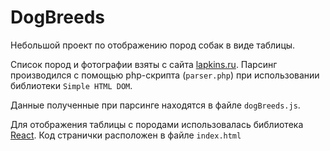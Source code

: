 # DogBreeds
Небольшой проект по отображению пород собак в виде таблицы.

Список пород и фотографии взяты с сайта [lapkins.ru](https://lapkins.ru/dog/). Парсинг производился с помощью php-скрипта (`parser.php`) при использовании библиотеки `Simple HTML DOM`.

Данные полученные при парсинге находятся в файле `dogBreeds.js`.

Для отображения таблицы с породами использовалась библиотека [React](https://ru.reactjs.org/). Код странички расположен в файле `index.html`
